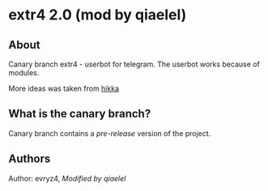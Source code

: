 # extr4 2.0 (mod by qiaelel)
## About
Canary branch
extr4 - userbot for telegram. The userbot works because of modules.

More ideas was taken from [hikka](https://github.com/hikariatama/Hikka)

## What is the canary branch?
Canary branch сontains a *pre-release* version of the project.

## Authors
Author: evryz4,
*Modified by qiaelel*
